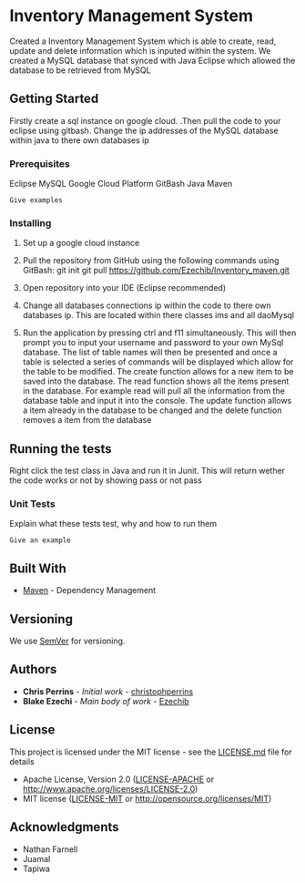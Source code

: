 # Inventory Management System

Created a Inventory Management System which is able to create, read, update and delete information which is inputed within the system. We created a MySQL database that synced with Java Eclipse which allowed the database to be retrieved from MySQL

## Getting Started
Firstly create a sql instance on google cloud. .Then pull the code to your eclipse using gitbash. Change the ip addresses of the MySQL database within java to there own databases ip

### Prerequisites

Eclipse
MySQL
Google Cloud Platform
GitBash
Java
Maven

```
Give examples
```

### Installing
1. Set up a google cloud instance

2. Pull the repository from GitHub using the following commands using GitBash: 
git init 
git pull https://github.com/Ezechib/Inventory_maven.git

3. Open repository into your IDE (Eclipse recommended)

4. Change all databases connections ip within the code to there own databases ip. This are located within there classes ims and all daoMysql

5. Run the application by pressing ctrl and f11 simultaneously. This will then prompt you to input your username and password to your own MySql database. The list of table names will then be presented and once a table is selected a series of commands will be displayed which allow for the table to be modified.
The create function allows for a new item to be saved into the database. The read function shows all the items present in the database. For example read will pull all the information from the database table and input it into the console. The update function allows a item already in the database to be changed and the delete function removes a item from the database


## Running the tests

Right click the test class in Java and run it in Junit.  This will return wether the code works or not by showing pass or not pass

### Unit Tests 

Explain what these tests test, why and how to run them

```
Give an example
```


## Built With

* [Maven](https://maven.apache.org/) - Dependency Management

## Versioning

We use [SemVer](http://semver.org/) for versioning.

## Authors

* **Chris Perrins** - *Initial work* - [christophperrins](https://github.com/christophperrins)
* **Blake Ezechi** - *Main body of work* - [Ezechib](https://github.com/Ezechib/Inventory_maven)

## License
This project is licensed under the MIT license - see the [LICENSE.md](LICENSE.md) file for details
 * Apache License, Version 2.0
   ([LICENSE-APACHE](LICENSE-APACHE) or http://www.apache.org/licenses/LICENSE-2.0)
 * MIT license
   ([LICENSE-MIT](LICENSE-MIT) or http://opensource.org/licenses/MIT)

## Acknowledgments

* Nathan Farnell
* Juamal 
* Tapiwa
